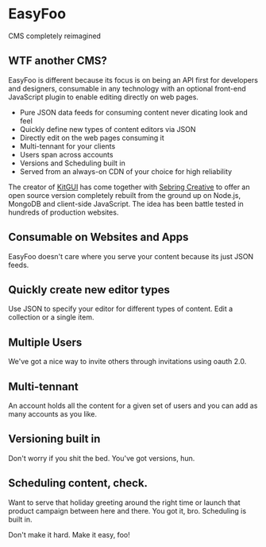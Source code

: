 # EasyFoo

CMS completely reimagined

## WTF another CMS?
EasyFoo is different because its focus is on being an API first for developers and designers, consumable in any technology with an optional front-end JavaScript plugin to enable editing directly on web pages.

- Pure JSON data feeds for consuming content never dicating look and feel
- Quickly define new types of content editors via JSON
- Directly edit on the web pages consuming it
- Multi-tennant for your clients
- Users span across accounts
- Versions and Scheduling built in
- Served from an always-on CDN of your choice for high reliability

The creator of [KitGUI](https://kitgui.com) has come together with [Sebring Creative](http://www.sebringcreative.com) to offer an open source version completely rebuilt from the ground up on Node.js, MongoDB and client-side JavaScript. The idea has been battle tested in hundreds of production websites. 

## Consumable on Websites and Apps

EasyFoo doesn't care where you serve your content because its just JSON feeds.

## Quickly create new editor types

Use JSON to specify your editor for different types of content. Edit a collection or a single item.

## Multiple Users

We've got a nice way to invite others through invitations using oauth 2.0.

## Multi-tennant

An account holds all the content for a given set of users and you can add as many accounts as you like.

## Versioning built in

Don't worry if you shit the bed. You've got versions, hun.

## Scheduling content, check.

Want to serve that holiday greeting around the right time or launch that product campaign between here and there. You got it, bro. Scheduling is built in.

Don't make it hard. Make it easy, foo!
